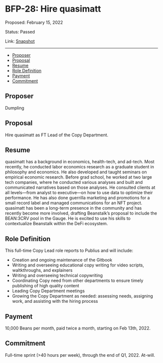 # BFP-28: Hire quasimatt

Proposed: February 15, 2022

Status: Passed

Link: [Snapshot](https://snapshot.org/#/beanstalkfarms.eth/proposal/0xb6ae4d15bfccdc8d9fcd9842368000ad6b17bafabbc918b68f89bb5ceaced3ef)

---

- [Proposer](#proposer)
- [Proposal](#proposal)
- [Resume](#resume)
- [Role Definition](#role-definition)
- [Payment](#payment)
- [Commitment](#commitment)

## Proposer

Dumpling

## Proposal

Hire quasimatt as FT Lead of the Copy Department. 

## Resume

quasimatt has a background in economics, health-tech, and ad-tech. Most recently, he conducted labor economics research as a graduate student in philosophy and economics. He also developed and taught seminars on empirical economic research. Before grad school, he worked at two large tech companies, where he conducted various analyses and built and communicated narratives based on those analyses. He consulted clients at all levels—from analyst to executive—on how to use data to optimize their performance. He has also done guerrilla marketing and promotions for a small record label and managed communications for an NFT project. quasimatt has been a long-term presence in the community and has recently become more involved, drafting Beanstalk’s proposal to include the BEAN:3CRV pool in the Gauge. He is excited to use his skills to contextualize Beanstalk within the DeFi ecosystem.

## Role Definition

This full-time Copy Lead role reports to Publius and will include:

- Creation and ongoing maintenance of the Gitbook
- Writing and overseeing educational copy writing for video scripts, waltkthroughs, and explainers
- Writing and overseeing technical copywriting
- Coordinating Copy need from other departments to ensure timely publishing of high quality content
- Leading Copy Department meetings
- Growing the Copy Department as needed: assessing needs, assigning work, and assisting with the hiring process

## Payment

10,000 Beans per month, paid twice a month, starting on Feb 13th, 2022. 

## Commitment

Full-time sprint (>40 hours per week), through the end of Q1, 2022. At-will.
